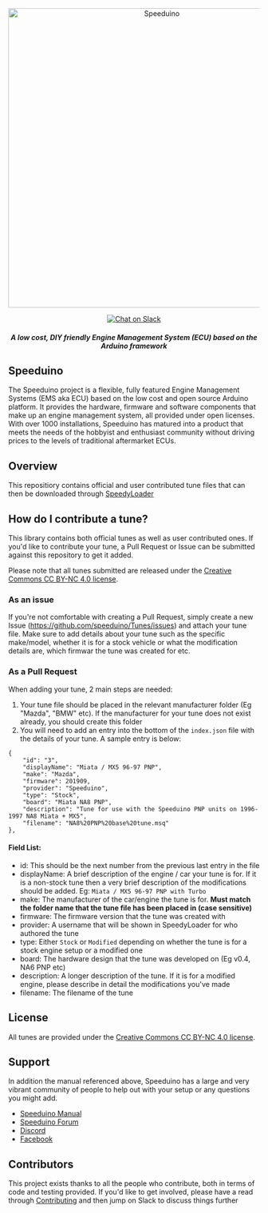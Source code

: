 <div align="center">

<img src="https://github.com/speeduino/wiki.js/raw/master/img/Speeduino%20logo_med.png" alt="Speeduino" width="600" />
 
[![Chat on Slack](https://img.shields.io/badge/slack-speeduino-CC2B5E.svg?style=flat&logo=slack)](https://speeduino.com/home/community/slack)

##### A low cost, DIY friendly Engine Management System (ECU) based on the Arduino framework
</div>


## Speeduino
The Speeduino project is a flexible, fully featured Engine Management Systems (EMS aka ECU) based on the low cost and open source Arduino platform. It provides the hardware, firmware and software components that make up an engine management system, all provided under open licenses. With over 1000 installations, Speeduino has matured into a product that meets the needs of the hobbyist and enthusiast community without driving prices to the levels of traditional aftermarket ECUs.

## Overview
This repositiory contains official and user contributed tune files that can then be downloaded through [SpeedyLoader](https://github.com/speeduino/SpeedyLoader)

## How do I contribute a tune?
This library contains both official tunes as well as user contributed ones. If you'd like to contribute your tune, a Pull Request or Issue can be submitted against this repository to get it added. 

Please note that all tunes submitted are released under the [Creative Commons CC BY-NC 4.0 license](https://creativecommons.org/licenses/by-nc/4.0/). 

### As an issue

If you're not comfortable with creating a Pull Request, simply create a new Issue (https://github.com/speeduino/Tunes/issues) and attach your tune file. Make sure to add details about your tune such as the specific make/model, whether it is for a stock vehicle or what the modification details are, which firmwar the tune was created for etc. 

### As a Pull Request

When adding your tune, 2 main steps are needed:

1. Your tune file should be placed in the relevant manufacturer folder (Eg "Mazda", "BMW" etc). If the manufacturer for your tune does not exist already, you should create this folder
2. You will need to add an entry into the bottom of the `index.json` file with the details of your tune. A sample entry is below:
```
{
    "id": "3",
    "displayName": "Miata / MX5 96-97 PNP",
    "make": "Mazda",
    "firmware": 201909,
    "provider": "Speeduino",
    "type": "Stock",
    "board": "Miata NA8 PNP",
    "description": "Tune for use with the Speeduino PNP units on 1996-1997 NA8 Miata + MX5",
    "filename": "NA8%20PNP%20base%20tune.msq"
},
```

#### Field List:

* id: This should be the next number from the previous last entry in the file
* displayName: A brief description of the engine / car your tune is for. If it is a non-stock tune then a very brief description of the modifications should be added. Eg: `Miata / MX5 96-97 PNP with Turbo`
* make: The manufacturer of the car/engine the tune is for. **Must match the folder name that the tune file has been placed in (case sensitive)**
* firmware: The firmware version that the tune was created with
* provider: A username that will be shown in SpeedyLoader for who authored the tune
* type: Either `Stock` or `Modified` depending on whether the tune is for a stock engine setup or a modified one
* board: The hardware design that the tune was developed on (Eg v0.4, NA6 PNP etc)
* description: A longer description of the tune. If it is for a modified engine, please describe in detail the modifications you've made
* filename: The filename of the tune

## License
All tunes are provided under the [Creative Commons CC BY-NC 4.0 license](https://creativecommons.org/licenses/by-nc/4.0/). 

## Support
In addition the manual referenced above, Speeduino has a large and very vibrant community of people to help out with your setup or any questions you might add. 

* [Speeduino Manual](https://wiki.speeduino.com)
* [Speeduino Forum](https://speeduino.com/forum) 
* [Discord](https://speeduino.com/home/community/discord)
* [Facebook](https://www.facebook.com/groups/191918764521976/)

## Contributors

This project exists thanks to all the people who contribute, both in terms of code and testing provided. If you'd like to get involved, please have a read through [Contributing](contributing.md) and then jump on Slack to discuss things further
